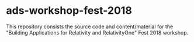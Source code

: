 # ads-workshop-fest-2018
This repository consists the source code and content/material for the "Building Applications for Relativity and RelativityOne" Fest 2018 workshop.

